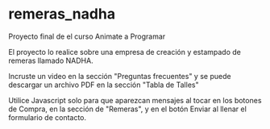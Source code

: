 # remeras_nadha
Proyecto final de el curso Animate a Programar

El proyecto lo realice sobre una empresa de creación y estampado de remeras llamado NADHA. 

Incruste un video en la sección "Preguntas frecuentes" y se puede descargar un archivo PDF en la sección "Tabla de Talles"

Utilice Javascript solo para que aparezcan mensajes al tocar en los botones de Compra, en la sección de "Remeras", y en el botón Enviar al llenar el formulario de contacto.
